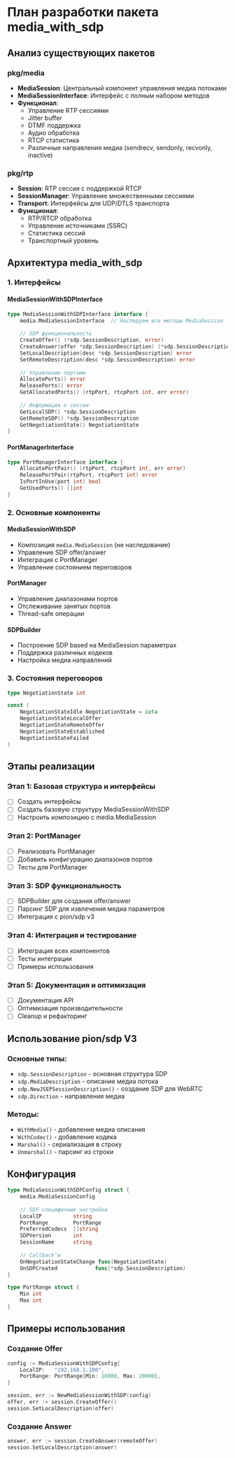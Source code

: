 # План разработки пакета media_with_sdp

## Анализ существующих пакетов

### pkg/media
- **MediaSession**: Центральный компонент управления медиа потоками
- **MediaSessionInterface**: Интерфейс с полным набором методов
- **Функционал**: 
  - Управление RTP сессиями
  - Jitter buffer
  - DTMF поддержка
  - Аудио обработка
  - RTCP статистика
  - Различные направления медиа (sendrecv, sendonly, recvonly, inactive)

### pkg/rtp
- **Session**: RTP сессия с поддержкой RTCP
- **SessionManager**: Управление множественными сессиями
- **Transport**: Интерфейсы для UDP/DTLS транспорта
- **Функционал**:
  - RTP/RTCP обработка
  - Управление источниками (SSRC)
  - Статистика сессий
  - Транспортный уровень

## Архитектура media_with_sdp

### 1. Интерфейсы

#### MediaSessionWithSDPInterface
```go
type MediaSessionWithSDPInterface interface {
    media.MediaSessionInterface  // Наследуем все методы MediaSession
    
    // SDP функциональность
    CreateOffer() (*sdp.SessionDescription, error)
    CreateAnswer(offer *sdp.SessionDescription) (*sdp.SessionDescription, error)
    SetLocalDescription(desc *sdp.SessionDescription) error
    SetRemoteDescription(desc *sdp.SessionDescription) error
    
    // Управление портами
    AllocatePorts() error
    ReleasePorts() error
    GetAllocatedPorts() (rtpPort, rtcpPort int, err error)
    
    // Информация о сессии
    GetLocalSDP() *sdp.SessionDescription
    GetRemoteSDP() *sdp.SessionDescription
    GetNegotiationState() NegotiationState
}
```

#### PortManagerInterface
```go
type PortManagerInterface interface {
    AllocatePortPair() (rtpPort, rtcpPort int, err error)
    ReleasePortPair(rtpPort, rtcpPort int) error
    IsPortInUse(port int) bool
    GetUsedPorts() []int
}
```

### 2. Основные компоненты

#### MediaSessionWithSDP
- Композиция `media.MediaSession` (не наследование)
- Управление SDP offer/answer
- Интеграция с PortManager
- Управление состоянием переговоров

#### PortManager
- Управление диапазонами портов
- Отслеживание занятых портов
- Thread-safe операции

#### SDPBuilder
- Построение SDP based на MediaSession параметрах
- Поддержка различных кодеков
- Настройка медиа направлений

### 3. Состояния переговоров

```go
type NegotiationState int

const (
    NegotiationStateIdle NegotiationState = iota
    NegotiationStateLocalOffer
    NegotiationStateRemoteOffer
    NegotiationStateEstablished
    NegotiationStateFailed
)
```

## Этапы реализации

### Этап 1: Базовая структура и интерфейсы
- [ ] Создать интерфейсы
- [ ] Создать базовую структуру MediaSessionWithSDP
- [ ] Настроить композицию с media.MediaSession

### Этап 2: PortManager
- [ ] Реализовать PortManager
- [ ] Добавить конфигурацию диапазонов портов
- [ ] Тесты для PortManager

### Этап 3: SDP функциональность
- [ ] SDPBuilder для создания offer/answer
- [ ] Парсинг SDP для извлечения медиа параметров
- [ ] Интеграция с pion/sdp v3

### Этап 4: Интеграция и тестирование
- [ ] Интеграция всех компонентов
- [ ] Тесты интеграции
- [ ] Примеры использования

### Этап 5: Документация и оптимизация
- [ ] Документация API
- [ ] Оптимизация производительности
- [ ] Cleanup и рефакторинг

## Использование pion/sdp V3

### Основные типы:
- `sdp.SessionDescription` - основная структура SDP
- `sdp.MediaDescription` - описание медиа потока
- `sdp.NewJSEPSessionDescription()` - создание SDP для WebRTC
- `sdp.Direction` - направления медиа

### Методы:
- `WithMedia()` - добавление медиа описания
- `WithCodec()` - добавление кодека
- `Marshal()` - сериализация в строку
- `Unmarshal()` - парсинг из строки

## Конфигурация

```go
type MediaSessionWithSDPConfig struct {
    media.MediaSessionConfig
    
    // SDP специфичные настройки
    LocalIP          string
    PortRange        PortRange
    PreferredCodecs  []string
    SDPVersion       int
    SessionName      string
    
    // Callback'и
    OnNegotiationStateChange func(NegotiationState)
    OnSDPCreated            func(*sdp.SessionDescription)
}

type PortRange struct {
    Min int
    Max int
}
```

## Примеры использования

### Создание Offer
```go
config := MediaSessionWithSDPConfig{
    LocalIP:   "192.168.1.100",
    PortRange: PortRange{Min: 10000, Max: 20000},
}

session, err := NewMediaSessionWithSDP(config)
offer, err := session.CreateOffer()
session.SetLocalDescription(offer)
```

### Создание Answer
```go
answer, err := session.CreateAnswer(remoteOffer)
session.SetLocalDescription(answer)
``` 